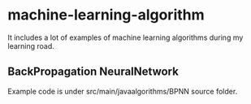 # machine-learning-algorithm
It includes a lot of examples of machine learning algorithms during my learning road.

## BackPropagation NeuralNetwork
Example code is under src/main/javaalgorithms/BPNN source folder.
